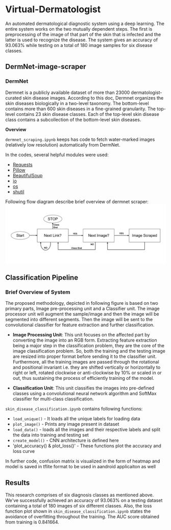 # Virtual-Dermatologist

An automated dermatological diagnostic system using a deep learning. The entire system works on the two mutually dependent steps. The first is preprocessing of the image of that part of the skin that is infected and the latter is used to recognize the disease. The system gives an accuracy of 93.063% while testing on a total of 180 image samples for six disease classes.

## DermNet-image-scraper
### DermNet
Dermnet is a publicly available dataset of more than 23000 dermatologist-curated skin disease images. According to this doc, Dermnet organizes the skin diseases biologically in a two-level taxonomy. The bottom-level contains more than 600 skin diseases in a fine-grained granularity. The top-level contains 23 skin disease classes. Each of the top-level skin disease class contains a subcollection of the bottom-level skin diseases.

**Overview**

`dermnet_scraping.ipynb` keeps has code to fetch water-marked images (relatively low resolution) automatically from DermNet.

In the codes, several helpful modules were used:
* [Requests](https://requests.readthedocs.io/en/master/)
* [Pillow](https://pillow.readthedocs.io/en/3.1.x/reference/Image.html)
* [BeautifulSoup](https://pillow.readthedocs.io/en/3.1.x/reference/Image.html)
* [io](https://docs.python.org/3/library/io.html)
* [os](https://docs.python.org/3/library/os.html)
* [shutil](https://docs.python.org/3/library/shutil.html)

Following flow diagram describe brief overview of dermnet scraper:
![Dermnet_Scraper](https://github.com/San-B-09/Virtual-Dermatologist/blob/master/Images/dermnet-scraper.png)

## Classification Pipeline
### Brief Overview of System
The proposed methodology, depicted in following figure is based on two primary parts, Image pre-processing unit and a Classifier unit. The image processor unit will augment the sample/image and then the image will be segmented into different segments. Then the image will be sent to the convolutional classifier for feature extraction and further classification.

- **Image Processing Unit**: This unit focuses on the affected part by converting the image into an RGB form. Extracting feature extraction being a major step in the classification problem, they are the core of the image classification problem. So, both the training and the testing image are resized into proper format before sending it to the classifier unit. Furthermore, all the training images are passed through the rotational and positional invariant i.e. they are shifted vertically or horizontally to right or left, rotated clockwise or anti-clockwise by 10% or scaled in or out, thus sustaining the process of efficiently training of the model.

-	**Classification Unit**: This unit classifies the images into pre-defined classes using a convolutional neural network algorithm and SoftMax classifier for multi-class classification.

`skin_disease_classification.ipynb` contains following functions:
- `load_unique()` - It loads all the unique labels for loading data
- `plot_image()` - Prints any image present in dataset
- `load_data()` - loads all the images and their respective labels and split the data into training and testing set
- `create_model()` - CNN architecture is defined here
- 'plot_accuracy() & plot_loss()' - These functions plot the accuracy and loss curve

In further code, confusion matrix is visualized in the form of heatmap and model is saved in tflite format to be used in aandroid applicaiton as well

## Results
This research comprises of six diagnosis classes as mentioned above. We've successfully achieved an accuracy of 93.063% on a testing dataset containing a total of 180 images of six different classes. Also, the loss function plot shown in `skin_disease_classification.ipynb` states the avoidance of overfitting throughout the training. The AUC score obtained from training is 0.841664.
